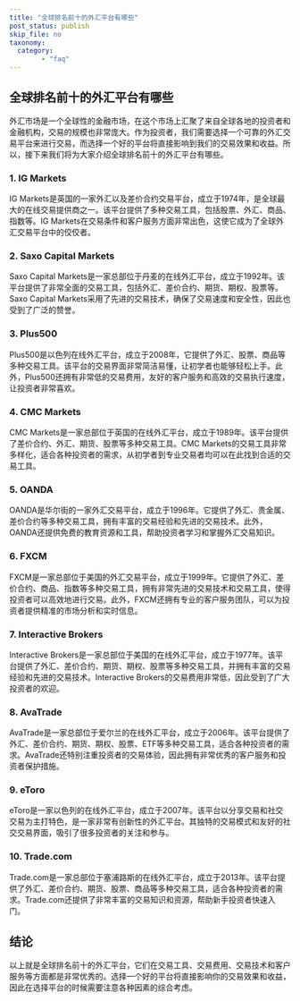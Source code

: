 ```yaml
---
title: "全球排名前十的外汇平台有哪些"
post_status: publish
skip_file: no
taxonomy:
  category:
        - "faq"
---
```


## 全球排名前十的外汇平台有哪些

外汇市场是一个全球性的金融市场，在这个市场上汇聚了来自全球各地的投资者和金融机构，交易的规模也非常庞大。作为投资者，我们需要选择一个可靠的外汇交易平台来进行交易，而选择一个好的平台将直接影响到我们的交易效果和收益。所以，接下来我们将为大家介绍全球排名前十的外汇平台有哪些。

### 1. IG Markets

IG Markets是英国的一家外汇以及差价合约交易平台，成立于1974年，是全球最大的在线交易提供商之一。该平台提供了多种交易工具，包括股票、外汇、商品、指数等。IG Markets在交易条件和客户服务方面非常出色，这使它成为了全球外汇交易平台中的佼佼者。

### 2. Saxo Capital Markets

Saxo Capital Markets是一家总部位于丹麦的在线外汇平台，成立于1992年。该平台提供了非常全面的交易工具，包括外汇、差价合约、期货、期权、股票等。Saxo Capital Markets采用了先进的交易技术，确保了交易速度和安全性，因此也受到了广泛的赞誉。

### 3. Plus500

Plus500是以色列在线外汇平台，成立于2008年，它提供了外汇、股票、商品等多种交易工具。该平台的交易界面非常简洁易懂，让初学者也能够轻松上手。此外，Plus500还拥有非常低的交易费用，友好的客户服务和高效的交易执行速度，让投资者非常喜欢。

### 4. CMC Markets

CMC Markets是一家总部位于英国的在线外汇平台，成立于1989年。该平台提供了差价合约、外汇、期货、股票等多种交易工具。CMC Markets的交易工具非常多样化，适合各种投资者的需求，从初学者到专业交易者均可以在此找到合适的交易工具。

### 5. OANDA

OANDA是华尔街的一家外汇交易平台，成立于1996年。它提供了外汇、贵金属、差价合约等多种交易工具，拥有丰富的交易经验和先进的交易技术。此外，OANDA还提供免费的教育资源和工具，帮助投资者学习和掌握外汇交易知识。

### 6. FXCM

FXCM是一家总部位于美国的外汇交易平台，成立于1999年。它提供了外汇、差价合约、商品、指数等多种交易工具，拥有非常先进的交易技术和交易工具，使得投资者可以高效地进行交易。此外，FXCM还拥有专业的客户服务团队，可以为投资者提供精准的市场分析和实时信息。

### 7. Interactive Brokers

Interactive Brokers是一家总部位于美国的在线外汇平台，成立于1977年。该平台提供了外汇、差价合约、期货、期权、股票等多种交易工具，并拥有丰富的交易经验和先进的交易技术。Interactive Brokers的交易费用非常低，因此受到了广大投资者的欢迎。

### 8. AvaTrade

AvaTrade是一家总部位于爱尔兰的在线外汇平台，成立于2006年。该平台提供了外汇、差价合约、期货、期权、股票、ETF等多种交易工具，适合各种投资者的需求。AvaTrade还特别注重投资者的交易体验，因此拥有非常优秀的客户服务和投资者保护措施。

### 9. eToro

eToro是一家以色列的在线外汇平台，成立于2007年。该平台以分享交易和社交交易为主打特色，是一家非常有创新性的外汇平台。其独特的交易模式和友好的社交交易界面，吸引了很多投资者的关注和参与。

### 10. Trade.com

Trade.com是一家总部位于塞浦路斯的在线外汇平台，成立于2013年。该平台提供了外汇、差价合约、期货、股票、商品等多种交易工具，适合各种投资者的需求。Trade.com还提供了非常丰富的交易知识和资源，帮助新手投资者快速入门。

## 结论

以上就是全球排名前十的外汇平台，它们在交易工具、交易费用、交易技术和客户服务等方面都是非常优秀的。选择一个好的平台将直接影响你的交易效果和收益，因此在选择平台的时候需要注意各种因素的综合考虑。
